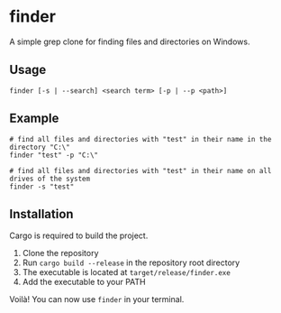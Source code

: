 # finder
A simple grep clone for finding files and directories on Windows.

## Usage
```
finder [-s | --search] <search term> [-p | --p <path>]
```

## Example
```
# find all files and directories with "test" in their name in the directory "C:\"
finder "test" -p "C:\"

# find all files and directories with "test" in their name on all drives of the system
finder -s "test"
```

## Installation
Cargo is required to build the project.

1. Clone the repository
2. Run `cargo build --release` in the repository root directory
3. The executable is located at `target/release/finder.exe`
4. Add the executable to your PATH

Voilà! You can now use `finder` in your terminal.